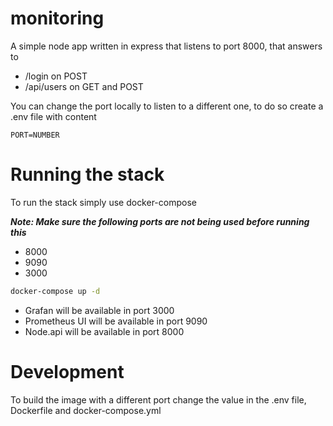 # monitoring

A simple node app written in express that listens to port 8000, that answers to 

* /login on POST
* /api/users on GET and POST

You can change the port locally to listen to a different one, to do so create a .env file with content

``` env
PORT=NUMBER
```

# Running the stack

To run the stack simply use docker-compose

***Note: Make sure the following ports are not being used before running this***

* 8000
* 9090
* 3000

```bash
docker-compose up -d
```

- Grafan will be available in port 3000
- Prometheus UI will be available in port 9090
- Node.api will be available in port 8000


# Development

To build the image with a different port change the value in the .env file, Dockerfile and docker-compose.yml
